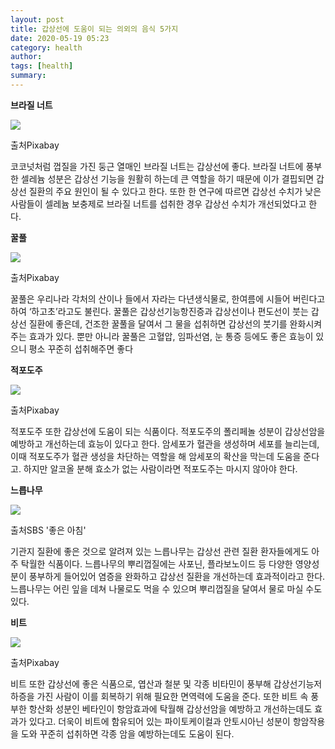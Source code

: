 ```yaml
---
layout: post
title: 갑상선에 도움이 되는 의외의 음식 5가지 
date: 2020-05-19 05:23
category: health
author: 
tags: [health]
summary: 
---
```



**브라질 너트**

![](https://img1.daumcdn.net/thumb/R720x0/?fname=https%3A%2F%2Ft1.daumcdn.net%2Fliveboard%2Finterstella-story%2F4e1c074b7e2f40c8a7ffe2cc712edb32.JPG)

출처Pixabay

코코넛처럼 껍질을 가진 둥근 열매인 브라질 너트는 갑상선에 좋다. 브라질 너트에 풍부한 셀레늄 성분은 갑상선 기능을 원활히 하는데 큰 역할을 하기 때문에 이가 결핍되면 갑상선 질환의 주요 원인이 될 수 있다고 한다. 또한 한 연구에 따르면 갑상선 수치가 낮은 사람들이 셀레늄 보충제로 브라질 너트를 섭취한 경우 갑상선 수치가 개선되었다고 한다.

**꿀풀**

![](https://img1.daumcdn.net/thumb/R720x0/?fname=https%3A%2F%2Ft1.daumcdn.net%2Fliveboard%2Finterstella-story%2F09c5666fbbbf4087b22279829cc55b06.JPG)

출처Pixabay

꿀풀은 우리나라 각처의 산이나 들에서 자라는 다년생식물로, 한여름에 시들어 버린다고 하여 ‘하고초’라고도 불린다. 꿀풀은 갑상선기능항진증과 갑상선이나 편도선이 붓는 갑상선 질환에 좋은데, 건조한 꿀풀을 달여서 그 물을 섭취하면 갑상선의 붓기를 완화시켜주는 효과가 있다. 뿐만 아니라 꿀풀은 고혈압, 임파선염, 눈 통증 등에도 좋은 효능이 있으니 평소 꾸준히 섭취해주면 좋다

**적포도주**

![](https://img1.daumcdn.net/thumb/R720x0/?fname=https%3A%2F%2Ft1.daumcdn.net%2Fliveboard%2Finterstella-story%2Fc1947a48279d4e00bc049c2eca6528ca.JPG)

출처Pixabay

적포도주 또한 갑상선에 도움이 되는 식품이다. 적포도주의 폴리페놀 성분이 갑상선암을 예방하고 개선하는데 효능이 있다고 한다. 암세포가 혈관을 생성하며 세포를 늘리는데, 이때 적포도주가 혈관 생성을 차단하는 역할을 해 암세포의 확산을 막는데 도움을 준다고. 하지만 알코올 분해 효소가 없는 사람이라면 적포도주는 마시지 않아야 한다.

**느릅나무**

![](https://img1.daumcdn.net/thumb/R720x0/?fname=https%3A%2F%2Ft1.daumcdn.net%2Fliveboard%2Finterstella-story%2Fdecf0adbde5945fe93df02c96d0d0c71.JPG)

출처SBS '좋은 아침'

기관지 질환에 좋은 것으로 알려져 있는 느릅나무는 갑상선 관련 질환 환자들에게도 아주 탁월한 식품이다. 느릅나무의 뿌리껍질에는 사포닌, 플라보노이드 등 다양한 영양성분이 풍부하게 들어있어 염증을 완화하고 갑상선 질환을 개선하는데 효과적이라고 한다. 느릅나무는 어린 잎을 데쳐 나물로도 먹을 수 있으며 뿌리껍질을 달여서 물로 마실 수도 있다.

  

**비트**

![](https://img1.daumcdn.net/thumb/R720x0/?fname=https%3A%2F%2Ft1.daumcdn.net%2Fliveboard%2Finterstella-story%2F5e9474f7be614b9f8f099594681e7d8a.JPG)

출처Pixabay

비트 또한 갑상선에 좋은 식품으로, 엽산과 철분 및 각종 비타민이 풍부해 갑상선기능저하증을 가진 사람이 이를 회복하기 위해 필요한 면역력에 도움을 준다. 또한 비트 속 풍부한 항산화 성분인 베타인이 항암효과에 탁월해 갑상선암을 예방하고 개선하는데도 효과가 있다고. 더욱이 비트에 함유되어 있는 파이토케이컬과 안토시아닌 성분이 항암작용을 도와 꾸준히 섭취하면 각종 암을 예방하는데도 도움이 된다.